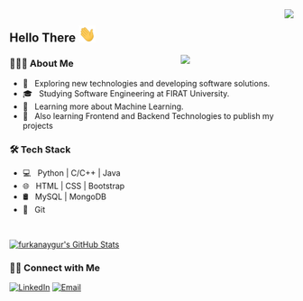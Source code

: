 <img align='right' src="https://github-readme-stats.vercel.app/api?username=furkanaygur&show_icons=true">
<h2> Hello There <img src="https://raw.githubusercontent.com/ABSphreak/ABSphreak/master/gifs/Hi.gif" width="30px"></h2>

<img align="right" src="https://github.com/rajput2107/rajput2107/blob/master/Assets/Developer.gif" width='200'/>

<h3> 👨🏻‍💻 About Me </h3>

- 🤔 &nbsp; Exploring new technologies and developing software solutions.
- 🎓 &nbsp; Studying Software Engineering at FIRAT University.
- 🌱 &nbsp; Learning more about Machine Learning.
- 🌱 &nbsp; Also learning Frontend and Backend Technologies to publish my projects 

<h3>🛠 Tech Stack</h3>

- 💻 &nbsp; Python | C/C++ | Java
- 🌐 &nbsp; HTML | CSS | Bootstrap
- 🛢 &nbsp; MySQL | MongoDB
- 🔧 &nbsp; Git 

<br/>

[![furkanaygur's GitHub Stats](https://github-readme-stats.vercel.app/api?username=furkanaygur&show_icons=true)](https://github.com/furkanaygur)

<h3> 🤝🏻 Connect with Me </h3>

<p align="left">
  <a href="https://www.linkedin.com/in/furkan-aygür-971047193/"><img alt="LinkedIn" src="https://img.shields.io/badge/LinkedIn-Furkan%20AYGUR-blue?style=flat-square&logo=linkedin"></a>
  <a href="mailto:furkan.aygur.1@gmail.com"><img alt="Email" src="https://img.shields.io/badge/Email-furkan.aygur.1@gmail.com-blue?style=flat-square&logo=gmail"></a>
</p>

